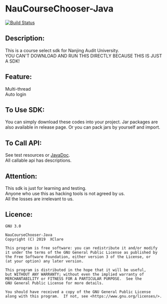 # NauCourseChooser-Java
[![Build Status](https://travis-ci.com/XClare/NauCourseChooser-Java.svg?branch=master)](https://travis-ci.com/XClare/NauCourseChooser-Java)  
## Description:
This is a course select sdk for Nanjing Audit University.  
YOU CAN'T DOWNLOAD AND RUN THIS DIRECTLY BECAUSE THIS IS JUST A SDK!

## Feature:
Multi-thread  
Auto login

## To Use SDK:
You can simply download these codes into your project.
Jar packages are also available in release page.
Or you can pack jars by yourself and import.

## To Call API:
See test resources or [JavaDoc](https://xclare.github.io/NauCourseChooser-Java/javaDoc/).  
All callable api has descriptions.  

## Attention:
This sdk is just for learning and testing.   
Anyone who use this as hacking tools is not agreed by us.   
All the losses are irrelevant to us.

## Licence:
    GNU 3.0

    NauCourseChooser-Java
    Copyright (C) 2019  XClare

    This program is free software: you can redistribute it and/or modify
    it under the terms of the GNU General Public License as published by
    the Free Software Foundation, either version 3 of the License, or
    (at your option) any later version.

    This program is distributed in the hope that it will be useful,
    but WITHOUT ANY WARRANTY; without even the implied warranty of
    MERCHANTABILITY or FITNESS FOR A PARTICULAR PURPOSE.  See the
    GNU General Public License for more details.

    You should have received a copy of the GNU General Public License
    along with this program.  If not, see <https://www.gnu.org/licenses/>.
